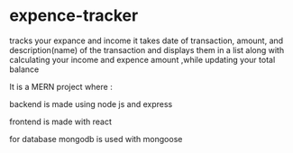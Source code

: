 # expence-tracker
tracks your expance and income
it takes date of transaction, amount, and description(name) of the transaction and
displays them in a list along with calculating your income and expence amount ,while updating your total balance

It is a MERN project where :

  backend is made using node js and express
  
  frontend is made with react
  
  for database mongodb is used with mongoose

